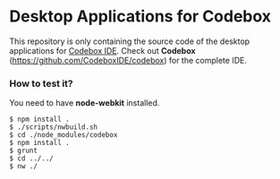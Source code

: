 Desktop Applications for Codebox
===============

This repository is only containing the source code of the desktop applications for [Codebox IDE](https://github.com/CodeboxIDE/codebox).
Check out **Codebox** (https://github.com/CodeboxIDE/codebox) for the complete IDE.

### How to test it?

You need to have **node-webkit** installed.

```
$ npm install .
$ ./scripts/nwbuild.sh
$ cd ./node_modules/codebox
$ npm install .
$ grunt
$ cd ../../
$ nw ./
```
